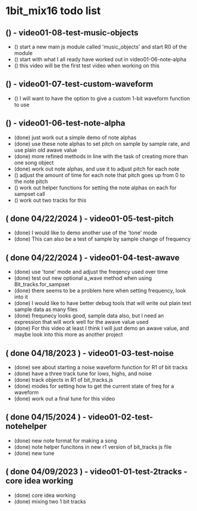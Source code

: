 # 1bit_mix16 todo list

## () - video01-08-test-music-objects
* () start a new main js module called 'music\_objects' and start R0 of the module
* () start with what I all ready have worked out in video01-06-note-alpha
* () this video will be the first test video when working on this

## () - video01-07-test-custom-waveform
* () I will want to have the option to give a custom 1-bit waveform function to use

## () - video01-06-test-note-alpha
* (done) just work out a simple demo of note alphas
* (done) use these note alphas to set pitch on sample by sample rate, and use plain old awave value
* (done) more refined methods in line with the task of creating more than one song object
* (done) work out note alphas, and use it to adjust pitch for each note
* () adjust the amount of time for each note that pitch goes up from 0 to the note pitch
* () work out helper functions for setting the note alphas on each for sampset call
* () work out two tracks for this

## ( done 04/22/2024 ) - video01-05-test-pitch
* (done) I would like to demo another use of the 'tone' mode
* (done) This can also be a test of sample by sample change of frequency

## ( done 04/22/2024 ) - video01-04-test-awave
* (done) use 'tone' mode and adjust the freqency used over time
* (done) test out new optional a_wave method when using Bit_tracks.for_sampset
* (done) there seems to be a problem here when setting frequency, look into it
* (done) I would like to have better debug tools that will write out plain text sample data as many files
* (done) frequnecy looks good, sample data also, but I need an expression that will work well for the awave value used
* (done) For this video at least I think I will just demo an awave value, and maybe look into this more as another project

## ( done 04/18/2023 ) - video01-03-test-noise
* (done) see about starting a noise waveform function for R1 of bit tracks
* (done) have a three track tune for lows, highs, and noise
* (done) track objects in R1 of bit\_tracks.js
* (done) modes for setting how to get the current state of freq for a waveform
* (done) work out a final tune for this video

## ( done 04/15/2024 ) - video01-02-test-notehelper
* (done) new note format for making a song
* (done) note helper funcitons in new r1 version of bit_tracks js file
* (done) new tune 

## ( done 04/09/2023 ) - video01-01-test-2tracks - core idea working
* (done) core idea working
* (done) mixing two 1 bit tracks



